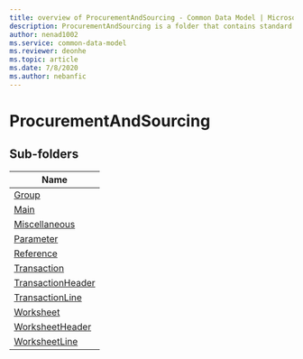 ```yaml
---
title: overview of ProcurementAndSourcing - Common Data Model | Microsoft Docs
description: ProcurementAndSourcing is a folder that contains standard entities related to the Common Data Model.
author: nenad1002
ms.service: common-data-model
ms.reviewer: deonhe
ms.topic: article
ms.date: 7/8/2020
ms.author: nebanfic
---
```


# ProcurementAndSourcing


## Sub-folders

|Name|
|---|
|[Group](Group/overview.md)|
|[Main](Main/overview.md)|
|[Miscellaneous](Miscellaneous/overview.md)|
|[Parameter](Parameter/overview.md)|
|[Reference](Reference/overview.md)|
|[Transaction](Transaction/overview.md)|
|[TransactionHeader](TransactionHeader/overview.md)|
|[TransactionLine](TransactionLine/overview.md)|
|[Worksheet](Worksheet/overview.md)|
|[WorksheetHeader](WorksheetHeader/overview.md)|
|[WorksheetLine](WorksheetLine/overview.md)|



